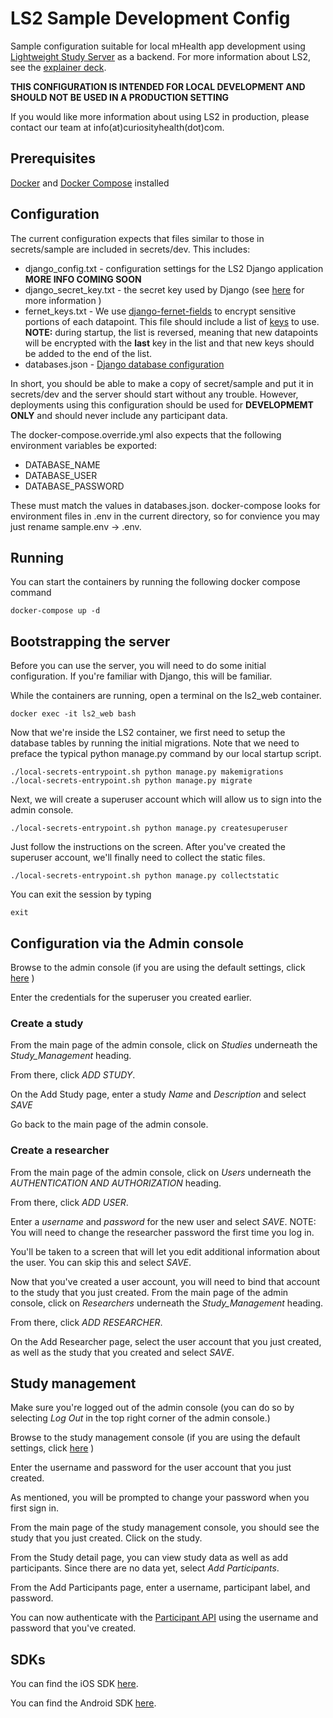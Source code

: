 # LS2 Sample Development Config

Sample configuration suitable for local mHealth app development using [Lightweight Study Server](https://github.com/CuriosityHealth/LS2) as a backend. For more information about LS2, see the [explainer deck](https://docs.google.com/presentation/d/1xu0x8mmgic1tv5UMyE5cuKPapl_Wy482fjie0Z9NCJ0/edit#slide=id.p).

**THIS CONFIGURATION IS INTENDED FOR LOCAL DEVELOPMENT AND SHOULD NOT BE USED IN A PRODUCTION SETTING**

If you would like more information about using LS2 in production, please contact our team at info(at)curiosityhealth(dot)com.

## Prerequisites

[Docker](https://docs.docker.com/install/) and [Docker Compose](https://docs.docker.com/compose/install/) installed

## Configuration

The current configuration expects that files similar to those in secrets/sample are included in secrets/dev. This includes:

* django_config.txt - configuration settings for the LS2 Django application **MORE INFO COMING SOON**
* django_secret_key.txt - the secret key used by Django (see [here](https://docs.djangoproject.com/en/2.0/ref/settings/#secret-key) for more information )
* fernet_keys.txt - We use [django-fernet-fields](https://django-fernet-fields.readthedocs.io/en/latest/) to encrypt sensitive portions of each datapoint. This file should include a list of [keys](https://django-fernet-fields.readthedocs.io/en/latest/#keys) to use. **NOTE:** during startup, the list is reversed, meaning that new datapoints will be encrypted with the **last** key in the list and that new keys should be added to the end of the list. 
* databases.json - [Django database configuration](https://docs.djangoproject.com/en/2.0/ref/settings/#databases)

In short, you should be able to make a copy of secret/sample and put it in secrets/dev and the server should start without any trouble. However, deployments using this configuration should be used for **DEVELOPMEMT ONLY** and should never include any participant data.

The docker-compose.override.yml also expects that the following environment variables be exported:
* DATABASE_NAME
* DATABASE_USER
* DATABASE_PASSWORD

These must match the values in databases.json. docker-compose looks for environment files in .env in the current directory, so for convience you may just rename sample.env -> .env.

## Running

You can start the containers by running the following docker compose command

```
docker-compose up -d
```

## Bootstrapping the server

Before you can use the server, you will need to do some initial configuration. If you're familiar with Django, this will be familiar.

While the containers are running, open a terminal on the ls2_web container.

```
docker exec -it ls2_web bash
```

Now that we're inside the LS2 container, we first need to setup the database tables by running the initial migrations. Note that we need to preface the typical python manage.py command by our local startup script.

```
./local-secrets-entrypoint.sh python manage.py makemigrations
./local-secrets-entrypoint.sh python manage.py migrate
```

Next, we will create a superuser account which will allow us to sign into the admin console.

```
./local-secrets-entrypoint.sh python manage.py createsuperuser
```

Just follow the instructions on the screen. After you've created the superuser account, we'll finally need to collect the static files.

```
./local-secrets-entrypoint.sh python manage.py collectstatic
```

You can exit the session by typing

```
exit
```

## Configuration via the Admin console

Browse to the admin console (if you are using the default settings, click [here](http://localhost:8000/admin) )

Enter the credentials for the superuser you created earlier.

### Create a study

From the main page of the admin console, click on *Studies* underneath the *Study\_Management* heading.

From there, click *ADD STUDY*.

On the Add Study page, enter a study *Name* and *Description* and select *SAVE*

Go back to the main page of the admin console.

### Create a researcher

From the main page of the admin console, click on *Users* underneath the *AUTHENTICATION AND AUTHORIZATION* heading.

From there, click *ADD USER*.

Enter a *username* and *password* for the new user and select *SAVE*. NOTE: You will need to change the researcher password the first time you log in.

You'll be taken to a screen that will let you edit additional information about the user. You can skip this and select *SAVE*.

Now that you've created a user account, you will need to bind that account to the study that you just created. From the main page of the admin console, click on *Researchers* underneath the *Study\_Management* heading.

From there, click *ADD RESEARCHER*.

On the Add Researcher page, select the user account that you just created, as well as the study that you created and select *SAVE*.

## Study management

Make sure you're logged out of the admin console (you can do so by selecting *Log Out* in the top right corner of the admin console.)

Browse to the study management console (if you are using the default settings, click [here](http://localhost:8000/management) )

Enter the username and password for the user account that you just created.

As mentioned, you will be prompted to change your password when you first sign in.

From the main page of the study management console, you should see the study that you just created. Click on the study.

From the Study detail page, you can view study data as well as add participants. Since there are no data yet, select *Add Participants*.

From the Add Participants page, enter a username, participant label, and password.

You can now authenticate with the [Participant API](https://documenter.getpostman.com/view/753798/ls2-participant-api/RW8Aoonk) using the username and password that you've created.

## SDKs

You can find the iOS SDK [here](https://github.com/CuriosityHealth/LS2SDK-iOS).

You can find the Android SDK [here](https://github.com/CuriosityHealth/LS2SDK-Android).
